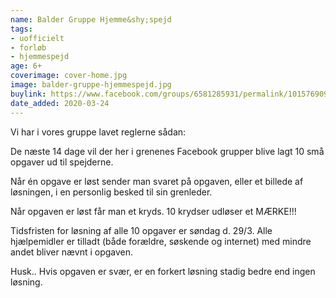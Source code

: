 ```yaml
---
name: Balder Gruppe Hjemme&shy;spejd
tags:
- uofficielt
- forløb
- hjemmespejd
age: 6+
coverimage: cover-home.jpg
image: balder-gruppe-hjemmespejd.jpg
buylink: https://www.facebook.com/groups/6581285931/permalink/10157690981350932/
date_added: 2020-03-24
---
```

Vi har i vores gruppe lavet reglerne sådan:

De næste 14 dage vil der her i grenenes Facebook grupper blive lagt 10 små opgaver ud til spejderne.

Når én opgave er løst sender man svaret på opgaven, eller et billede af løsningen, i en personlig besked til sin grenleder.

Når opgaven er løst får man et kryds. 10 krydser udløser et MÆRKE!!!

Tidsfristen for løsning af alle 10 opgaver er søndag d. 29/3. Alle hjælpemidler er tilladt (både forældre, søskende og internet) med mindre andet bliver nævnt i opgaven.

Husk.. Hvis opgaven er svær, er en forkert løsning stadig bedre end ingen løsning.
